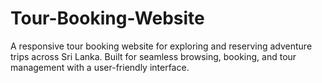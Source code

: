 # Tour-Booking-Website
A responsive tour booking website for exploring and reserving adventure trips across Sri Lanka. Built for seamless browsing, booking, and tour management with a user-friendly interface.
